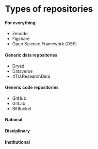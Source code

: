 # Types of repositories

#### For everything
- Zenodo
- Figshare
- Open Science Framework (OSF)

#### Generic data repositories
- Dryad
- Dataverse
- 4TU.ResearchData

#### Generic code repositories
- GitHub
- GitLab
- BitBucket

#### National

#### Disciplinary

#### Institutional
